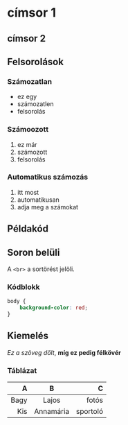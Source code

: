 # címsor 1
## címsor 2


## Felsorolások

### Számozatlan

- ez egy
- számozatlen
- felsorolás

### Számoozott

1. ez már
2. számozott
3. felsorolás

### Automatikus számozás

1. itt most
1. automatikusan
1. adja meg a számokat

## Példakód

## Soron belüli

A `<br>` a sortörést jelöli.

### Kódblokk

```css
body {
    background-color: red;
}
```

## Kiemelés

*Ez a szöveg dőlt*, **míg ez pedig félkövér**

### Táblázat

| A   | B       | C       |
|----:|:-------:|--------:|
|Bagy |Lajos    |fotós    |
|Kis  |Annamária|sportoló |
